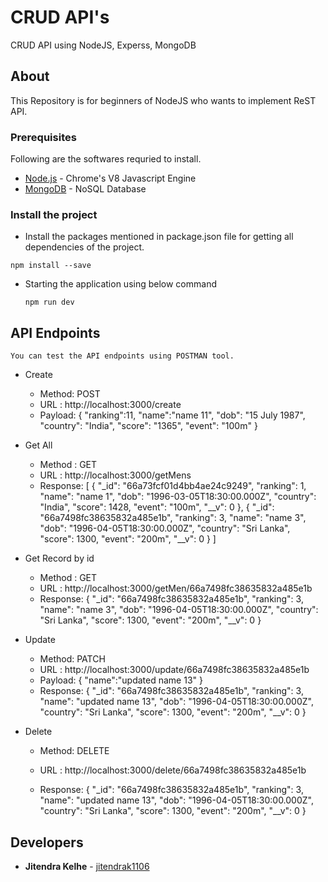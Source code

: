 # CRUD API's
CRUD API using NodeJS, Experss, MongoDB

## About

This Repository is for beginners of NodeJS who wants to implement ReST API.

### Prerequisites

Following are the softwares requried to install.
* [Node.js](https://nodejs.org) - Chrome's V8 Javascript Engine
* [MongoDB](https://mongodb.org) - NoSQL Database

### Install the project

  - Install the packages mentioned in package.json file for getting all dependencies of the project.
  ```
  npm install --save
  ```
- Starting the application using below command
  <br/>
  
  ```
  npm run dev
  ```
## API Endpoints
	You can test the API endpoints using POSTMAN tool.

  - Create <br>
	- Method: POST
	- URL : http://localhost:3000/create
	- Payload: 
		{
			"ranking":11,
			"name":"name 11",
			"dob": "15 July 1987",
			"country": "India",
			"score": "1365",
			"event": "100m"
		}

  - Get All <br>
	- Method : GET
	- URL : http://localhost:3000/getMens
	- Response:
		[
			{
				"_id": "66a73fcf01d4bb4ae24c9249",
				"ranking": 1,
				"name": "name 1",
				"dob": "1996-03-05T18:30:00.000Z",
				"country": "India",
				"score": 1428,
				"event": "100m",
				"__v": 0
			},
			{
				"_id": "66a7498fc38635832a485e1b",
				"ranking": 3,
				"name": "name 3",
				"dob": "1996-04-05T18:30:00.000Z",
				"country": "Sri Lanka",
				"score": 1300,
				"event": "200m",
				"__v": 0
			}
		]

  - Get Record by id <br>
	- Method : GET
	- URL : http://localhost:3000/getMen/66a7498fc38635832a485e1b
	- Response:
			{
				"_id": "66a7498fc38635832a485e1b",
				"ranking": 3,
				"name": "name 3",
				"dob": "1996-04-05T18:30:00.000Z",
				"country": "Sri Lanka",
				"score": 1300,
				"event": "200m",
				"__v": 0
			}

  - Update <br>
	- Method: PATCH
	- URL : http://localhost:3000/update/66a7498fc38635832a485e1b
	- Payload: 
		{
			"name":"updated name 13"
		}			
	- Response:
		{
			"_id": "66a7498fc38635832a485e1b",
			"ranking": 3,
			"name": "updated name 13",
			"dob": "1996-04-05T18:30:00.000Z",
			"country": "Sri Lanka",
			"score": 1300,
			"event": "200m",
			"__v": 0
		}


  - Delete <br>
	- Method: DELETE
	- URL : http://localhost:3000/delete/66a7498fc38635832a485e1b

	- Response:
		{
			"_id": "66a7498fc38635832a485e1b",
			"ranking": 3,
			"name": "updated name 13",
			"dob": "1996-04-05T18:30:00.000Z",
			"country": "Sri Lanka",
			"score": 1300,
			"event": "200m",
			"__v": 0
		}

## Developers

* **Jitendra Kelhe** - [jitendrak1106](https://github.com/jitendrak1106)